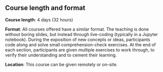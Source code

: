 ## Course length and format

**Course length**: 4 days (32 hours)

**Format**: All courses offered have a similar format.
The teaching is done without boring slides, but instead through live-coding (typically in a Jupyter notebook).
During the exposition of new concepts or ideas, participants code along and solve small comprehension-check exercises.
At the end of each section, participants are given multiple exercises to work through, to verify their understanding and to cement their learning.

**Location**: This course can be given remotely or on-site.
